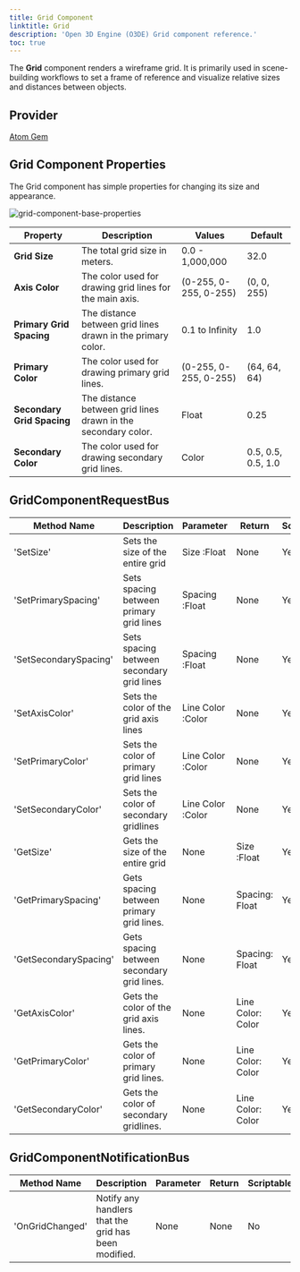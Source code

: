 ```yaml
---
title: Grid Component
linktitle: Grid
description: 'Open 3D Engine (O3DE) Grid component reference.'
toc: true
---
```


The **Grid** component renders a wireframe grid. It is primarily used in scene-building workflows to set a frame of reference and visualize relative sizes and distances between objects.

## Provider ##

[Atom Gem](/docs/user-guide/gems/reference/rendering/atom/atom/)


## Grid Component Properties
The Grid component has simple properties for changing its size and appearance.

![grid-component-base-properties](/images/user-guide/components/reference/atom/grid/grid-base-properties-ui.png)

| Property | Description | Values | Default |
|-|-|-|-|
| **Grid Size** | The total grid size in meters. | 0.0 - 1,000,000 | 32.0 |
| **Axis Color** | The color used for drawing grid lines for the main axis. | (0-255, 0-255, 0-255) | (0, 0, 255) |
| **Primary Grid Spacing** | The distance between grid lines drawn in the primary color. | 0.1 to Infinity | 1.0 |
| **Primary Color** | The color used for drawing primary grid lines. | (0-255, 0-255, 0-255) | (64, 64, 64) |
| **Secondary Grid Spacing** | The distance between grid lines drawn in the secondary color. | Float | 0.25 |
| **Secondary Color** | The color used for drawing secondary grid lines. | Color | 0.5, 0.5, 0.5, 1.0 |

## GridComponentRequestBus

| Method Name | Description | Parameter | Return | Scriptable |
|-|-|-|-|-|
| 'SetSize' | Sets the size of the entire grid | Size :Float | None | Yes |
| 'SetPrimarySpacing' | Sets spacing between primary grid lines | Spacing :Float | None | Yes |
| 'SetSecondarySpacing' | Sets spacing between secondary grid lines | Spacing :Float | None | Yes |
| 'SetAxisColor' | Sets the color of the grid axis lines | Line Color :Color | None | Yes |
| 'SetPrimaryColor' | Sets the color of primary grid lines | Line Color :Color | None | Yes |
| 'SetSecondaryColor' | Sets the color of secondary gridlines | Line Color :Color | None | Yes |
| 'GetSize' | Gets the size of the entire grid | None | Size :Float | Yes |
| 'GetPrimarySpacing' | Gets spacing between primary grid lines. | None | Spacing: Float | Yes |
| 'GetSecondarySpacing' | Gets spacing between secondary grid lines. | None | Spacing: Float | Yes |
| 'GetAxisColor' | Gets the color of the grid axis lines. | None | Line Color: Color | Yes |
| 'GetPrimaryColor' | Gets the color of primary grid lines. | None | Line Color: Color | Yes |
| 'GetSecondaryColor' | Gets the color of secondary gridlines. | None | Line Color: Color | Yes |

## GridComponentNotificationBus

| Method Name | Description | Parameter | Return | Scriptable |
|-|-|-|-|-|
| 'OnGridChanged' | Notify any handlers that the grid has been modified. | None | None | No |

